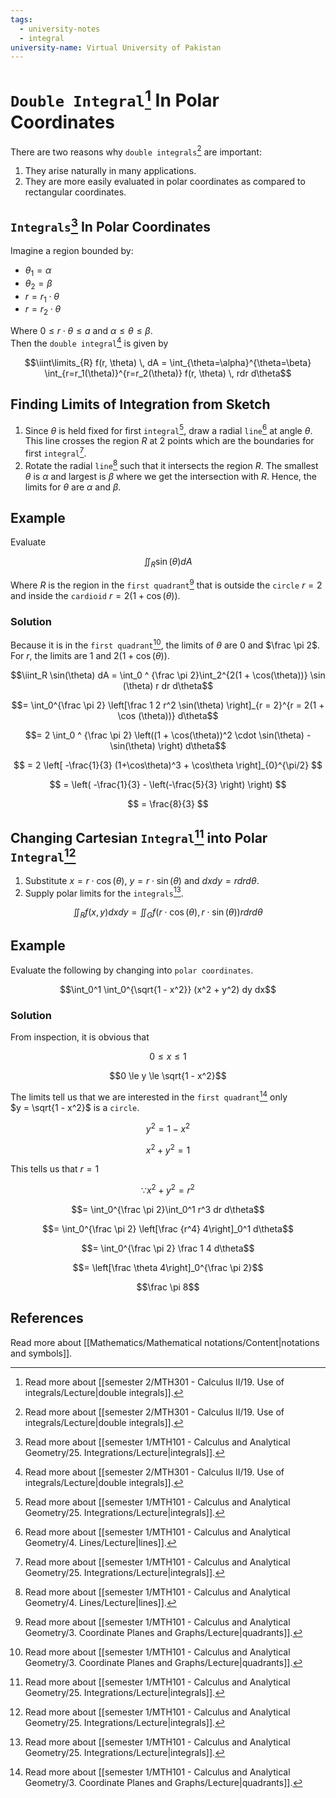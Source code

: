 ```yaml
---
tags:
  - university-notes
  - integral
university-name: Virtual University of Pakistan
---
```


# `Double Integral`[^1] In Polar Coordinates

There are two reasons why `double integrals`[^1] are important:

1. They arise naturally in many applications.
2. They are more easily evaluated in polar coordinates as compared to rectangular coordinates.

## `Integrals`[^2] In Polar Coordinates
Imagine a region bounded by:

- $\theta_1 = \alpha$
- $\theta_2 = \beta$
- $r = r_1 \cdot \theta$
- $r = r_2 \cdot \theta$

Where $0 \le r \cdot \theta \le a$ and $\alpha \le \theta \le \beta$.  
Then the `double integral`[^1] is given by  

$$\iint\limits_{R} f(r, \theta) \, dA = \int_{\theta=\alpha}^{\theta=\beta} \int_{r=r_1(\theta)}^{r=r_2(\theta)} f(r, \theta) \, rdr d\theta$$

## Finding Limits of Integration from Sketch
1. Since $\theta$ is held fixed for first `integral`[^2], draw a radial `line`[^3] at angle $\theta$. This line crosses the region $R$ at 2 points which are the boundaries for first `integral`[^2].
2. Rotate the radial `line`[^3] such that it intersects the region $R$. The smallest $\theta$ is $\alpha$ and largest is $\beta$ where we get the intersection with $R$. Hence, the limits for $\theta$ are $\alpha$ and $\beta$.

## Example
Evaluate  

$$\iint_R \sin(\theta) dA$$

Where $R$ is the region in the `first quadrant`[^5] that is outside the `circle` $r = 2$ and inside the `cardioid` $r = 2(1 + \cos (\theta))$.

### Solution
Because it is in the `first quadrant`[^5], the limits of $\theta$ are $0$ and $\frac \pi 2$.  
For $r$, the limits are $1$ and $2(1 + \cos (\theta))$.  

$$\iint_R \sin(\theta) dA = \int_0 ^ {\frac \pi 2}\int_2^{2(1 + \cos(\theta))} \sin (\theta) r dr d\theta$$

$$= \int_0^{\frac \pi 2} \left[\frac 1 2 r^2 \sin(\theta) \right]_{r = 2}^{r = 2(1 + \cos (\theta))} d\theta$$

$$= 2 \int_0 ^ {\frac \pi 2} \left((1 + \cos(\theta))^2 \cdot \sin(\theta) - \sin(\theta) \right) d\theta$$

$$
= 2 \left[ -\frac{1}{3} (1+\cos\theta)^3 + \cos\theta \right]_{0}^{\pi/2}
$$

$$
= \left( -\frac{1}{3} - \left(-\frac{5}{3} \right) \right)
$$

$$
= \frac{8}{3}
$$

## Changing Cartesian `Integral`[^2] into Polar `Integral`[^2]
1. Substitute $x = r \cdot \cos(\theta)$, $y = r \cdot \sin(\theta)$ and $dx dy = r dr d\theta$.
2. Supply polar limits for the `integrals`[^2].  

$$\iint_R f(x, y) dx dy = \iint_G f(r \cdot \cos(\theta), r \cdot \sin(\theta)) r dr d\theta$$

## Example
Evaluate the following by changing into `polar coordinates`.  

$$\int_0^1 \int_0^{\sqrt{1 - x^2}} (x^2 + y^2) dy dx$$

### Solution
From inspection, it is obvious that  

$$0 \le x \le 1$$

$$0 \le y \le \sqrt{1 - x^2}$$

The limits tell us that we are interested in the `first quadrant`[^5] only  
$y = \sqrt{1 - x^2}$ is a `circle`.  

$$y^2 = 1 - x^2$$

$$x^2 + y^2 = 1$$

This tells us that $r = 1$  

$$\because x^2 + y^2 = r^2$$

$$= \int_0^{\frac \pi 2}\int_0^1 r^3 dr d\theta$$

$$= \int_0^{\frac \pi 2} \left[\frac {r^4} 4\right]_0^1 d\theta$$

$$= \int_0^{\frac \pi 2} \frac 1 4 d\theta$$

$$= \left[\frac \theta 4\right]_0^{\frac \pi 2}$$

$$\frac \pi 8$$

## References
Read more about [[Mathematics/Mathematical notations/Content|notations and symbols]].

[^1]: Read more about [[semester 2/MTH301 - Calculus II/19. Use of integrals/Lecture|double integrals]].
[^2]: Read more about [[semester 1/MTH101 - Calculus and Analytical Geometry/25. Integrations/Lecture|integrals]].
[^3]: Read more about [[semester 1/MTH101 - Calculus and Analytical Geometry/4. Lines/Lecture|lines]].
[^5]: Read more about [[semester 1/MTH101 - Calculus and Analytical Geometry/3. Coordinate Planes and Graphs/Lecture|quadrants]].
